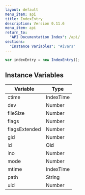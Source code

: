 ```yaml
---
layout: default
menu_item: api
title: IndexEntry
description: Version 0.11.6
menu_item: api
return_to:
  "API Documentation Index": /api/
sections:
  "Instance Variables": "#ivars"
---
```


```js
var indexEntry = new IndexEntry();
```

## <a name="ivars"></a>Instance Variables

| Variable | Type |
| --- | --- |
| <a name="ctime"></a>ctime | IndexTime |
| <a name="dev"></a>dev | Number |
| <a name="fileSize"></a>fileSize | Number |
| <a name="flags"></a>flags | Number |
| <a name="flagsExtended"></a>flagsExtended | Number |
| <a name="gid"></a>gid | Number |
| <a name="id"></a>id | Oid |
| <a name="ino"></a>ino | Number |
| <a name="mode"></a>mode | Number |
| <a name="mtime"></a>mtime | IndexTime |
| <a name="path"></a>path | String |
| <a name="uid"></a>uid | Number |

